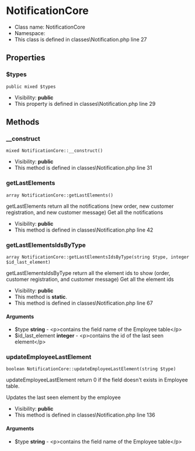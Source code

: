 NotificationCore
===============






* Class name: NotificationCore
* Namespace: 
* This class is defined in classes\Notification.php line 27





Properties
----------


### $types

    public mixed $types





* Visibility: **public**
* This property is defined in classes\Notification.php line 29


Methods
-------


### __construct

    mixed NotificationCore::__construct()





* Visibility: **public**
* This method is defined in classes\Notification.php line 31




### getLastElements

    array NotificationCore::getLastElements()

getLastElements return all the notifications (new order, new customer registration, and new customer message)
Get all the notifications



* Visibility: **public**
* This method is defined in classes\Notification.php line 42




### getLastElementsIdsByType

    array NotificationCore::getLastElementsIdsByType(string $type, integer $id_last_element)

getLastElementsIdsByType return all the element ids to show (order, customer registration, and customer message)
Get all the element ids



* Visibility: **public**
* This method is **static**.
* This method is defined in classes\Notification.php line 67


#### Arguments
* $type **string** - &lt;p&gt;contains the field name of the Employee table&lt;/p&gt;
* $id_last_element **integer** - &lt;p&gt;contains the id of the last seen element&lt;/p&gt;



### updateEmployeeLastElement

    boolean NotificationCore::updateEmployeeLastElement(string $type)

updateEmployeeLastElement return 0 if the field doesn't exists in Employee table.

Updates the last seen element by the employee

* Visibility: **public**
* This method is defined in classes\Notification.php line 136


#### Arguments
* $type **string** - &lt;p&gt;contains the field name of the Employee table&lt;/p&gt;


